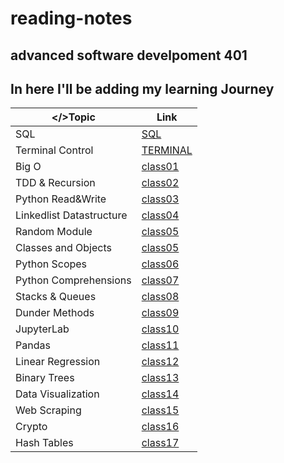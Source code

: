 # reading-notes
## advanced software develpoment 401
## In here I'll be adding my learning Journey ##

| </>Topic      | Link |
| ----------- | ----------- |
| SQL      | [SQL](https://github.com/hamadbd/reading-notes/tree/main/SQL%20Practice)       |
| Terminal Control | [TERMINAL](https://github.com/hamadbd/reading-notes/tree/main/Terminal%20Practice)|
| Big O | [class01](https://github.com/hamadbd/reading-notes/tree/main/reading-class-01)|
| TDD & Recursion | [class02](https://github.com/hamadbd/reading-notes/tree/main/reading-class-02)|
| Python Read&Write | [class03](https://github.com/hamadbd/reading-notes/tree/main/reading-class-03)|
| Linkedlist Datastructure | [class04](https://github.com/hamadbd/reading-notes/tree/main/LinkedLists)|
| Random Module | [class05](https://github.com/hamadbd/reading-notes/tree/main/Random%20Module)|
| Classes and Objects | [class05](https://github.com/hamadbd/reading-notes/tree/main/Classes%20%26%20Objects)|
| Python Scopes | [class06](https://github.com/hamadbd/reading-notes/tree/main/Python_Scope)|
| Python Comprehensions | [class07](https://github.com/hamadbd/reading-notes/tree/main/List%20Comprehensions)|
| Stacks & Queues | [class08](https://github.com/hamadbd/reading-notes/tree/main/Stacks_%26_Queues)|
| Dunder Methods | [class09](https://github.com/hamadbd/reading-notes/tree/main/Dunder%20and%20Statistics)|
| JupyterLab | [class10](https://github.com/hamadbd/reading-notes/tree/main/JupyterLab)|
| Pandas | [class11](https://github.com/hamadbd/reading-notes/tree/main/Pandas)|
| Linear Regression | [class12](https://github.com/hamadbd/reading-notes/tree/main/LinearRegression)|
| Binary Trees | [class13](https://github.com/hamadbd/reading-notes/tree/main/Trees)|
| Data Visualization | [class14](https://github.com/hamadbd/reading-notes/tree/main/Data%20Visualization)|
| Web Scraping | [class15](https://github.com/hamadbd/reading-notes/tree/main/Web%20Scraping)|
| Crypto | [class16](https://github.com/hamadbd/reading-notes/tree/main/Cryptography)|
| Hash Tables | [class17](https://github.com/hamadbd/reading-notes/tree/main/Hash%20Tables)|
